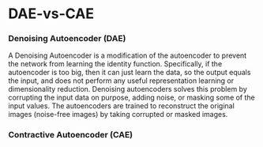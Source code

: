 # DAE-vs-CAE

### Denoising Autoencoder (DAE)
A Denoising Autoencoder is a modification of the autoencoder to prevent the network from learning the identity function. 
Specifically, if the autoencoder is too big, then it can just learn the data, so the output equals the input, and does not 
perform any useful representation learning or dimensionality reduction. Denoising autoencoders solves this problem by corrupting 
the input data on purpose, adding noise, or masking some of the input values. The autoencoders are trained to reconstruct the
original images (noise-free images) by taking corrupted or masked images.

### Contractive Autoencoder (CAE)




